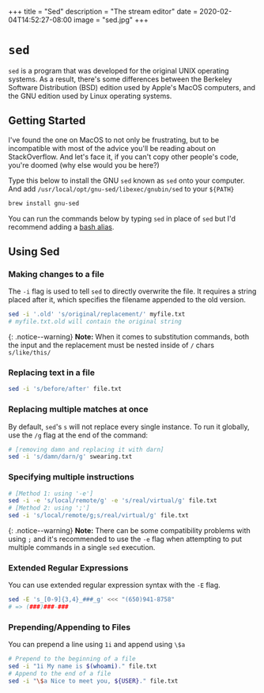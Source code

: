+++
title = "Sed"
description = "The stream editor"
date = 2020-02-04T14:52:27-08:00
image = "sed.jpg"
+++

# `sed`

`sed` is a program that was developed for the original UNIX operating systems. As a result, there's some differences between the Berkeley Software Distribution (BSD) edition used by Apple's MacOS computers, and the GNU edition used by Linux operating systems.

## Getting Started

I've found the one on MacOS to not only be frustrating, but to be incompatible with most of the advice you'll be reading about on StackOverflow. And let's face it, if you can't copy other people's code, you're doomed (why else would you be here?)

Type this below to install the GNU `sed` known as `sed` onto your computer. And add `/usr/local/opt/gnu-sed/libexec/gnubin/sed` to your `${PATH}`

```sh
brew install gnu-sed
```

You can run the commands below by typing `sed` in place of `sed` but I'd recommend adding a [bash alias](https://helpful.wiki/bash).

## Using Sed

### Making changes to a file

The `-i` flag is used to tell `sed` to directly overwrite the file. It requires a string placed after it, which specifies the filename appended to the old version.

```sh
sed -i '.old' 's/original/replacement/' myfile.txt
# myfile.txt.old will contain the original string
```

{: .notice--warning}
**Note:** When it comes to substitution commands, both the input and the replacement must be nested inside of `/` chars `s/like/this/`

### Replacing text in a file

```sh
sed -i 's/before/after' file.txt
```

### Replacing multiple matches at once

By default, `sed`'s `s` will not replace every single instance. To run it globally, use the `/g` flag at the end of the command:

```sh
# [removing damn and replacing it with darn]
sed -i 's/damn/darn/g' swearing.txt
```

### Specifying multiple instructions

```sh
# [Method 1: using '-e']
sed -i -e 's/local/remote/g' -e 's/real/virtual/g' file.txt
# [Method 2: using ';']
sed -i 's/local/remote/g;s/real/virtual/g' file.txt
```

{: .notice--warning}
**Note:** There can be some compatibility problems with using `;` and it's recommended to use the `-e` flag when attempting to put multiple commands in a single `sed` execution.

### Extended Regular Expressions

You can use extended regular expression syntax with the `-E` flag.

```sh
sed -E 's_[0-9]{3,4}_###_g' <<< "(650)941-8758"
# => (###)###-###
```

### Prepending/Appending to Files

You can prepend a line using `1i` and append using `\$a`

```sh
# Prepend to the beginning of a file
sed -i "1i My name is $(whoami)." file.txt
# Append to the end of a file
sed -i "\$a Nice to meet you, ${USER}." file.txt
```
